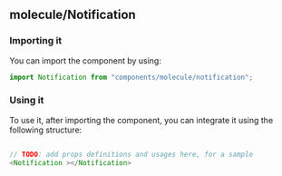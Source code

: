 ## molecule/Notification

<!-- TODO: add a description here! -->

### Importing it

You can import the component by using:

```js
import Notification from "components/molecule/notification";
```

### Using it

To use it, after importing the component, you can integrate it using the following structure:

```js

// TODO: add props definitions and usages here, for a sample
<Notification ></Notification>

```